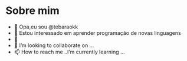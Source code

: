 # Sobre mim
- 👋 Opa,eu sou @tebaraokk
- 👀 Estou interessado em aprender programação de novas linguagens
- 🌱 
- 💞️ I’m looking to collaborate on ...
- 📫 How to reach me ..I’m currently learning ...
